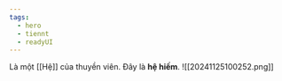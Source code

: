 ```yaml
---
tags:
  - hero
  - tiennt
  - readyUI
---
```

Là một [[Hệ]] của thuyền viên. Đây là **hệ hiếm**.
![[20241125100252.png]]